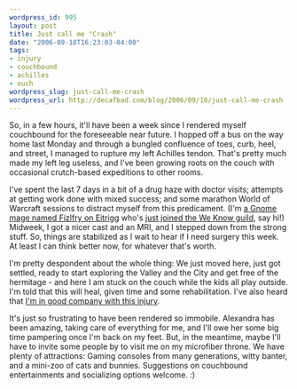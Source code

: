 ```yaml
--- 
wordpress_id: 995
layout: post
title: Just call me "Crash"
date: "2006-09-18T16:23:03-04:00"
tags: 
- injury
- couchbound
- achilles
- ouch
wordpress_slug: just-call-me-crash
wordpress_url: http://decafbad.com/blog/2006/09/18/just-call-me-crash
---
```

So, in a few hours, it'll have been a week since I rendered myself couchbound for the foreseeable near future.  I hopped off a bus on the way home last Monday and through a bungled confluence of toes, curb, heel, and street, I managed to rupture my left Achilles tendon.  That's pretty much made my left leg useless, and I've been growing roots on the couch with occasional crutch-based expeditions to other rooms.

I've spent the last 7 days in a bit of a drug haze with doctor visits; attempts at getting work done with mixed success; and some marathon World of Warcraft sessions to distract myself from this predicament.  (I'm [a Gnome mage named Fizlfry on Eitrigg](http://decafbad.com/blog/2006/09/06/world-of-warcraft-is-my-world-of-warcraft) who's [just joined the We Know guild](http://weknow.to/forums/comments.php?DiscussionID=52&page=2#Item_17), say hi!)  Midweek, I got a nicer cast and an MRI, and I stepped down from the strong stuff.  So, things are stabilized as I wait to hear if I need surgery this week.  At least I can think better now, for whatever that's worth.

I'm pretty despondent about the whole thing:  We just moved here, just got settled, ready to start exploring the Valley and the City and get free of the hermitage - and here I am stuck on the couch while the kids all play outside.  I'm told that this will heal, given time and some rehabilitation.  I've also heard that [I'm in good company with this injury](http://www.rottentomatoes.com/news/comments/?entryid=336497).

It's just so frustrating to have been rendered so immobile.  Alexandra has been amazing, taking care of everything for me, and I'll owe her some big time pampering once I'm back on my feet.  But, in the meantime, maybe I'll have to invite some people by to visit me on my microfiber throne.  We have plenty of attractions:  Gaming consoles from many generations, witty banter, and a mini-zoo of cats and bunnies.  Suggestions on couchbound entertainments and socializing options welcome.  :)
